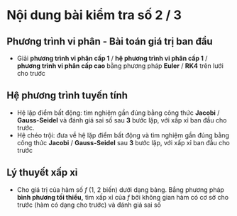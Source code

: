 # Nội dung bài kiểm tra số 2 / 3
## Phương trình vi phân - Bài toán giá trị ban đầu
* Giải **phương trình vi phân cấp 1** / **hệ phương trình vi phân cấp 1** / **phương trình vi phân cấp cao** bằng phương pháp **Euler** / **RK4** trên lưới cho trước

## Hệ phương trình tuyến tính
* Hệ lặp điểm bất động: tìm nghiệm gần đúng bằng công thức **Jacobi** / **Gauss-Seidel** và đánh giá sai số sau **3** bước lặp, với xấp xỉ ban đầu cho trước.
* Hệ chéo trội: đưa về hệ lặp điểm bất động và tìm nghiệm gần đúng bằng công thức **Jacobi** / **Gauss-Seidel** sau **3** bước lặp, với xấp xỉ ban đầu cho trước

## Lý thuyết xấp xỉ
* Cho giá trị của hàm số $f$ (1, 2 biến) dưới dạng bảng. Bẳng phương pháp **bình phương tối thiểu,** tìm xấp xỉ của $f$ bởi không gian hàm có cơ sở cho trước (hàm có dạng cho trước) và đánh giá sai số
